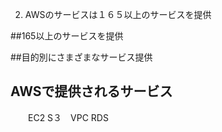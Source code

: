 2. AWSのサービスは１６５以上のサービスを提供

##165以上のサービスを提供


##目的別にさまざまなサービス提供

## AWSで提供されるサービス
　　EC2 S３　VPC RDS
  
  
  
